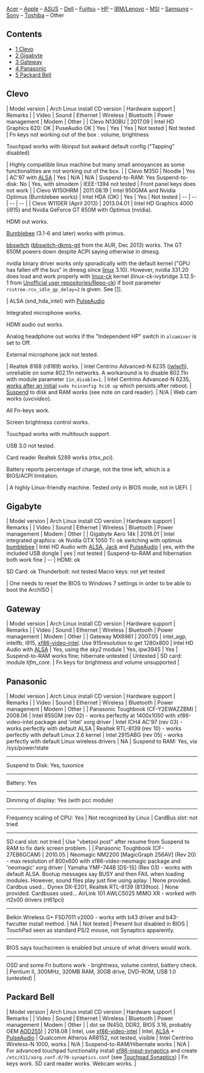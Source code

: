 [Acer](/index.php/Laptop/Acer "Laptop/Acer") – [Apple](/index.php/Laptop/Apple "Laptop/Apple") – [ASUS](/index.php/Laptop/ASUS "Laptop/ASUS") – [Dell](/index.php/Laptop/Dell "Laptop/Dell") – [Fujitsu](/index.php/Laptop/Fujitsu "Laptop/Fujitsu") – [HP](/index.php/Laptop/HP "Laptop/HP") – [IBM/Lenovo](/index.php/Laptop/Lenovo "Laptop/Lenovo") – [MSI](/index.php/Laptop/MSI "Laptop/MSI") – [Samsung](/index.php/Laptop/Samsung "Laptop/Samsung") – [Sony](/index.php/Laptop/Sony "Laptop/Sony") – [Toshiba](/index.php/Laptop/Toshiba "Laptop/Toshiba") – <a class="mw-selflink selflink">Other</a>

## Contents

*   [1 Clevo](#Clevo)
*   [2 Gigabyte](#Gigabyte)
*   [3 Gateway](#Gateway)
*   [4 Panasonic](#Panasonic)
*   [5 Packard Bell](#Packard_Bell)

## Clevo

| Model version | Arch Linux
install CD version
 | Hardware support | Remarks |
| Video | Sound | Ethernet | Wireless | Bluetooth | Power management | Modem | Other |
| Clevo N130BU | 2017.09 | Intel HD Graphics 620: OK | PuseAudio OK | Yes | Yes | Yes | Not tested | Not tested | Fn keys not working out of the box : volume, brightness

Touchpad works with libinput but awkard default config ("Tapping" disabled)

 | Highly compatible linux machine but many small annoyances as some functionalities are not working out of the box. |
| Clevo M350 | Noodle | Yes | AC'97 with [ALSA](/index.php/ALSA "ALSA") | Yes | N/A | N/A | Suspend-to-RAM: Yes
Suspend-to-disk: No | Yes, with slmodem | IEEE-1394 not tested | Front panel keys does not work |
| Clevo W150HRM | 2011.08.19 | Intel 950GMA and Nvidia Optimus (Bumblebee works) | Intel HDA (OK) | Yes | Yes | Not tested | -- | -- | -- | -- |
| Clevo W110ER (April 2013) | 2013.04.01 | Intel HD Graphics 4000 (i915) and Nvidia GeForce GT 650M with Optimus (nvidia).

HDMI out works.

[Bumblebee](/index.php/Bumblebee "Bumblebee") (3.1-6 and later) works with primus.

[bbswitch](/index.php/Bumblebee#Default_power_state_of_NVIDIA_card_using_bbswitch "Bumblebee") ([bbswitch-dkms-git](https://aur.archlinux.org/packages/bbswitch-dkms-git/) from the AUR, Dec 2013) works. The GT 650M powers down despite ACPI saying otherwise in dmesg.

nvidia binary driver works only sporadically with the default kernel ("GPU has fallen off the bus" in dmesg since [linux](https://www.archlinux.org/packages/?name=linux) 3.10). However, nvidia 331.20 does load and work properly with [linux-ck](https://aur.archlinux.org/packages/linux-ck/) kernel (linux-ck-ivybridge 3.12.5-1 from [Unofficial user repositories/Repo-ck](/index.php/Unofficial_user_repositories/Repo-ck "Unofficial user repositories/Repo-ck")) if boot parameter `rcutree.rcu_idle_gp_delay=2` is given. See [[1]](https://bbs.archlinux.org/viewtopic.php?pid=1357590).

 | ALSA (snd_hda_intel) with [PulseAudio](/index.php/PulseAudio "PulseAudio")

Integrated microphone works.

HDMI audio out works.

Analog headphone out works if the "Independent HP" switch in `alsamixer` is set to Off.

External microphone jack not tested.

 | Realtek 8168 (*r8169*) works. | Intel Centrino Advanced-N 6235 ([iwlwifi](/index.php/Wireless_network_configuration#iwlwifi "Wireless network configuration")), unreliable on some 802.11n networks. A workaround is to disable 802.11n with module parameter `11n_disable=1`. | Intel Centrino Advanced-N 6235, [works after an initial](/index.php/Bluetooth#hcitool_scan:_Device_not_found "Bluetooth") `sudo hciconfig hci0 up` which persists after reboot. | [Suspend](/index.php/Suspend "Suspend") to disk and RAM works (see note on card reader). | N/A | Web cam works (*uvcvideo*).

All Fn-keys work.

Screen brightness control works.

Touchpad works with multitouch support.

USB 3.0 not tested.

Card reader Realtek 5289 works (*rtsx_pci*).

Battery reports percentage of charge, not the time left, which is a BIOS/ACPI limitation.

 | A highly Linux-friendly machine. Tested only in BIOS mode, not in UEFI. |

## Gigabyte

| Model version | Arch Linux
install CD version
 | Hardware support | Remarks |
| Video | Sound | Ethernet | Wireless | Bluetooth | Power management | Modem | Other |
| Gigabyte Aero 14k | 2018.01 | Intel integrated graphics: ok
Nvidia GTX 1050 Ti: ok
switching with optimus [bumblebee](https://www.archlinux.org/packages/?name=bumblebee) | Intel HD Audio with [ALSA](/index.php/ALSA "ALSA"), [Jack](/index.php/Jack "Jack") and [PulseAudio](/index.php/PulseAudio "PulseAudio") | yes, with the included USB dongle | yes | not tested | Suspend-to-RAM and hibernation both work fine | -- | HDMI: ok

SD Card: ok Thunderbolt: not tested Macro keys: not yet tested

 | One needs to reset the BIOS to Windows 7 settings in order to be able to boot the ArchISO |

## Gateway

| Model version | Arch Linux
install CD version
 | Hardware support | Remarks |
| Video | Sound | Ethernet | Wireless | Bluetooth | Power management | Modem | Other |
| Gateway MX6961 | 2007.05 | intel_agp, intelfb, i915, [xf86-video-intel](https://www.archlinux.org/packages/?name=xf86-video-intel). Use 915resolution to get 1280x800 | Intel HD Audio with [ALSA](/index.php/ALSA "ALSA") | Yes, using the *sky2* module | Yes, ipw3945 | Yes | Suspend-to-RAM works fine; hibernate untested | Untested | SD card: module *tifm_core*. | Fn keys for brightness and volume unsupported |

## Panasonic

| Model version | Arch Linux
install CD version
 | Hardware support | Remarks |
| Video | Sound | Ethernet | Wireless | Bluetooth | Power management | Modem | Other |
| Panasonic Toughbook (CF-Y2EWAZZBM) | 2008.06 | Intel 855GM (rev 02) - works perfectly at 1400x1050 with xf86-video-intel package and 'intel' xorg driver | Intel ICH4 AC'97 (rev 03) - works perfectly with default ALSA | Realtek RTL-8139 (rev 10) - works perfectly with default Linux 2.6 kernel | Intel 2915ABG (rev 05) - works perfectly with default Linux wireless drivers | NA | Suspend to
RAM: Yes, via /sys/power/state

* * *

Suspend to Disk: Yes, tuxonice

* * *

Battery: Yes

* * *

Dimming of display: Yes (with pcc module)

* * *

Frequency scaling of CPU: Yes | Not recognized by Linux | CardBus slot: not tried

* * *

SD card slot: not tried | Use "vbetool post" after resume from Suspend to RAM to fix dark screen problem. |
| Panasonic Toughbook (CF-27EB6GCAM) | 2010.05 | Neomagic NM2200 [MagicGraph 256AV] (Rev 20) - max resolution of 800x600 with xf86-video-neomagic package and 'neomagic' xorg driver | Yamaha YMF-744B [DS-1S] (Rev 03) - works with default ALSA. Bootup messages say BUSY and then FAIL when loading modules. However, sound files play just fine using aplay. | None provided. Cardbus used...
Dynex DX-E201, Realtek RTL-8139 (8139too). | None provided. Cardbuses used...
AirLink 101 AWLC5025 MIMO XR - worked with rt2x00 drivers (rt61pci)

* * *

Belkin Wireless G+ F5D7011 v2000 - works with b43 driver and b43-fwcutter install method. | NA | Not tested | Present but disabled in BIOS | TouchPad seen as standard PS/2 mouse, not Synaptics apparently.

* * *

BIOS says touchscreen is enabled but unsure of what drivers would work.

* * *

OSD and some Fn buttons work - brightness, volume control, battery check. | Pentium II, 300MHz, 320MB RAM, 30GB drive, DVD-ROM, USB 1.0 (untested) |

## Packard Bell

| Model version | Arch Linux
install CD version
 | Hardware support | Remarks |
| Video | Sound | Ethernet | Wireless | Bluetooth | Power management | Modem | Other |
| dot se (N450, DDR2, BIOS 3.16, probably OEM [AOD255](/index.php/Acer_Aspire_One "Acer Aspire One")) | 2018.08 | Intel, use [xf86-video-intel](https://www.archlinux.org/packages/?name=xf86-video-intel) | Intel, [ALSA](/index.php/ALSA "ALSA") + [PulseAudio](/index.php/PulseAudio "PulseAudio") | Qualcomm Atheros AR8152, not tested, visible | Intel Centrino Wireless-N 1000, works | N/A | Suspend-to-RAM/Hibernate works | N/A | For advanced touchpad functionality install [xf86-input-synaptics](https://www.archlinux.org/packages/?name=xf86-input-synaptics) and create `/etc/X11/xorg.conf.d/70-synaptics.conf` (see [Touchpad Synaptics](/index.php/Touchpad_Synaptics "Touchpad Synaptics")) | Fn keys work. SD card reader works. Webcam works. |